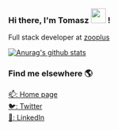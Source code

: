 ### Hi there, I'm Tomasz <img src="https://media.giphy.com/media/hvRJCLFzcasrR4ia7z/giphy.gif" width="30px"> !

Full stack developer at [zooplus](https://github.com/zooplus)

[![Anurag's github stats](https://github-readme-stats.vercel.app/api?username=tomekz&count_private=true&show_icons=true&theme=react)](https://github.com/tomekz)

### Find me elsewhere 🌎

[📫: Home page](https://tomekz.dev) <br>
[🐦: Twitter](https://twitter.com/tomek_zadrozny) <br>
[💼: LinkedIn](https://www.linkedin.com/in/tzadrozny/) <br>

